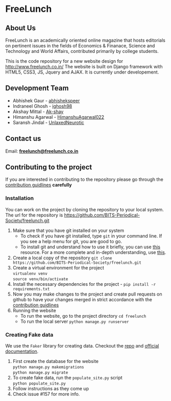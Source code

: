 # FreeLunch
## About Us
FreeLunch is an academically oriented online magazine that hosts editorials on pertinent issues in the fields of Economics & Finanace, Science and Technology and World Affairs, contributed primarily by college students.

This is the code repository for a new website design for http://www.freelunch.co.in/
The website is built on Django framework with HTML5, CSS3, JS, Jquery and AJAX. It is currently under developement.

## Development Team
* Abhishek Gaur - [abhishekspeer](https://github.com/abhishekspeer)
* Indraneel Ghosh - [ighosh98](https://github.com/ighosh98)
* Akshay Mittal - [Ak-shay](https://github.com/Ak-shay)
* Himanshu Agarwal - [HimanshuAgarwal022](https://github.com/HimanshuAgarwal022)
* Saransh Jindal - [UnlaxedNeurotic](https://github.com/UnlaxedNeurotic)


## Contact us
Email: [**freelunch@freelunch.co.in**](mailto:freelunch@freelunch.co.in)

## Contributing to the project
If you are interested in contributing to the repository please go through the [contribution guidlines](CONTRIBUTING.md) **carefully**

### Installation
You can work on the project by cloning the repository to your local system. The url for the repository is https://github.com/BITS-Periodical-Society/freelunch.git
1. Make sure that you have git installed on your system
    * To check if you have git installed, type `git` in your command line. If you see a help menu for git, you are good to go.
    * To install git and understand how to use it briefly, you can use [this](https://www.computerhope.com/issues/ch001927.htm) resource. For a more complete and in-depth understanding, use [this](https://git-scm.com/book).
2. Create a local copy of the repository `git clone https://github.com/BITS-Periodical-Society/freelunch.git`
3. Create a virtual environment for the project <br />
`virtualenv venv`\
`source venv/bin/activate`
4. Install the necessary dependencies for the project - `pip install -r requirements.txt`
5. Now you may make changes to the project and create pull requests on github to have your changes merged in strict accordance with the [contribution guidlines](CONTRIBUTING>md)
6. Running the website
    * To run the website, go to the project directory `cd freelunch`
    * To run the local server `python manage.py runserver`

### Creating Fake data
We use the `Faker` library for creating data. Checkout the [repo](https://github.com/joke2k/faker) and [official documentation](https://faker.readthedocs.io/en/master/).
1. First create the database for the website\
`python manage.py makemigrations`\
`python manage.py migrate`
2. To create fake data, run the `populate_site.py` script\
`python populate_site.py`
3. Follow instructions as they come up
4. Check issue #157 for more info.
